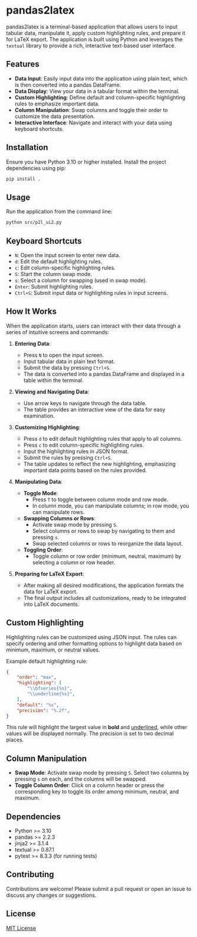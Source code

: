 # pandas2latex

pandas2latex is a terminal-based application that allows users to input tabular data, manipulate it, apply custom highlighting rules, and prepare it for LaTeX export. The application is built using Python and leverages the `textual` library to provide a rich, interactive text-based user interface.

## Features

- **Data Input**: Easily input data into the application using plain text, which is then converted into a pandas DataFrame.
- **Data Display**: View your data in a tabular format within the terminal.
- **Custom Highlighting**: Define default and column-specific highlighting rules to emphasize important data.
- **Column Manipulation**: Swap columns and toggle their order to customize the data presentation.
- **Interactive Interface**: Navigate and interact with your data using keyboard shortcuts.

## Installation

Ensure you have Python 3.10 or higher installed. Install the project dependencies using pip:

```bash
pip install .
```

## Usage

Run the application from the command line:

```bash
python src/p2l_ui2.py
```

## Keyboard Shortcuts

- `N`: Open the input screen to enter new data.
- `d`: Edit the default highlighting rules.
- `c`: Edit column-specific highlighting rules.
- `S`: Start the column swap mode.
- `s`: Select a column for swapping (used in swap mode).
- `Enter`: Submit highlighting rules.
- `Ctrl+S`: Submit input data or highlighting rules in input screens.

## How It Works

When the application starts, users can interact with their data through a series of intuitive screens and commands:

1. **Entering Data**:
   - Press `N` to open the input screen.
   - Input tabular data in plain text format.
   - Submit the data by pressing `Ctrl+S`.
   - The data is converted into a pandas DataFrame and displayed in a table within the terminal.

2. **Viewing and Navigating Data**:
   - Use arrow keys to navigate through the data table.
   - The table provides an interactive view of the data for easy examination.

3. **Customizing Highlighting**:
   - Press `d` to edit default highlighting rules that apply to all columns.
   - Press `c` to edit column-specific highlighting rules.
   - Input the highlighting rules in JSON format.
   - Submit the rules by pressing `Ctrl+S`.
   - The table updates to reflect the new highlighting, emphasizing important data points based on the rules provided.

4. **Manipulating Data**:
   - **Toggle Mode**:
     - Press `T` to toggle between column mode and row mode.
     - In column mode, you can manipulate columns; in row mode, you can manipulate rows.
   - **Swapping Columns or Rows**:
     - Activate swap mode by pressing `S`.
     - Select columns or rows to swap by navigating to them and pressing `s`.
     - Swap selected columns or rows to reorganize the data layout.
   - **Toggling Order**:
     - Toggle column or row order (minimum, neutral, maximum) by selecting a column or row header.

5. **Preparing for LaTeX Export**:
   - After making all desired modifications, the application formats the data for LaTeX export.
   - The final output includes all customizations, ready to be integrated into LaTeX documents.

## Custom Highlighting

Highlighting rules can be customized using JSON input. The rules can specify ordering and other formatting options to highlight data based on minimum, maximum, or neutral values.

Example default highlighting rule:

```json
{
    "order": "max",
    "highlighting": [
        "\\bfseries{%s}",
        "\\underline{%s}",
    ],
    "default": "%s",
    "precision": "%.2f",
}
```
This rule will highlight the largest value in **bold** and <u>underlined</u>, while other values will be displayed normally. The precision is set to two decimal places.

## Column Manipulation

- **Swap Mode**: Activate swap mode by pressing `S`. Select two columns by pressing `s` on each, and the columns will be swapped.
- **Toggle Column Order**: Click on a column header or press the corresponding key to toggle its order among minimum, neutral, and maximum.

## Dependencies

- Python >= 3.10
- pandas >= 2.2.3
- jinja2 >= 3.1.4
- textual >= 0.87.1
- pytest >= 8.3.3 (for running tests)

## Contributing

Contributions are welcome! Please submit a pull request or open an issue to discuss any changes or suggestions.

## License

[MIT License](LICENSE)